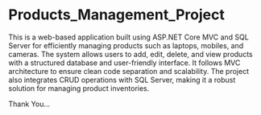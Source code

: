 # Products_Management_Project
This is a web-based application built using ASP.NET Core MVC and SQL Server for efficiently managing products such as laptops, mobiles, and cameras.
The system allows users to add, edit, delete, and view products with a structured database and user-friendly interface.
It follows MVC architecture to ensure clean code separation and scalability.
The project also integrates CRUD operations with SQL Server, making it a robust solution for managing product inventories.


Thank You...
